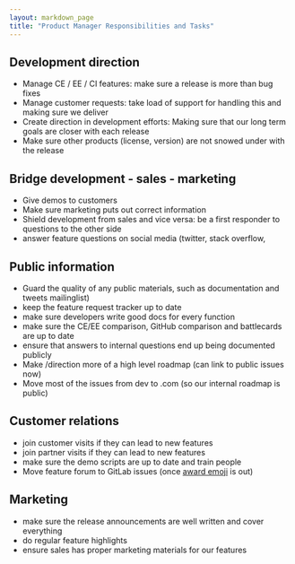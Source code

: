 ```yaml
---
layout: markdown_page
title: "Product Manager Responsibilities and Tasks"
---
```


## Development direction

- Manage CE / EE / CI features: make sure a release is more than bug fixes
- Manage customer requests: take load of support for handling this and making sure we deliver
- Create direction in development efforts: Making sure that our long term goals are closer with each release
- Make sure other products (license, version) are not snowed under with the release

## Bridge development - sales - marketing

- Give demos to customers
- Make sure marketing puts out correct information
- Shield development from sales and vice versa: be a first responder to questions to the other side
- answer feature questions on social media (twitter, stack overflow,

## Public information

- Guard the quality of any public materials, such as documentation and tweets
mailinglist)
- keep the feature request tracker up to date
- make sure developers write good docs for every function
- make sure the CE/EE comparison, GitHub comparison and battlecards
are up to date
- ensure that answers to internal questions end up being documented publicly
- Make /direction more of a high level roadmap (can link to public issues now)
- Move most of the issues from dev to .com (so our internal roadmap is public)

## Customer relations

- join customer visits if they can lead to new features
- join partner visits if they can lead to new features
- make sure the demo scripts are up to date and train people
- Move feature forum to GitLab issues (once [award emoji](https://dev.gitlab.org/gitlab/gitlabhq/issues/2388) is out)

## Marketing

- make sure the release announcements are well written and cover everything
- do regular feature highlights
- ensure sales has proper marketing materials for our features
